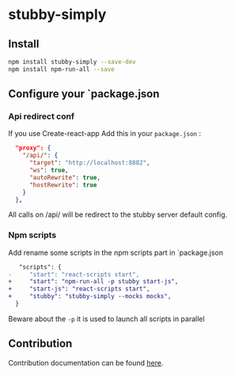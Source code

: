 # stubby-simply

## Install


```bash
npm install stubby-simply --save-dev
npm install npm-run-all --save
```

## Configure your `package.json

### Api redirect conf

If you use Create-react-app
Add this in your `package.json` :

```json
  "proxy": {
    "/api/": {
      "target": "http://localhost:8882",
      "ws": true,
      "autoRewrite": true,
      "hostRewrite": true
    }
  },
```

All calls on /api/ will be redirect to the stubby server default config.

### Npm scripts

Add rename some scripts in the npm scripts part in `package.json

```diff
   "scripts": {
-     "start": "react-scripts start",
+     "start": "npm-run-all -p stubby start-js",
+     "start-js": "react-scripts start",
+     "stubby": "stubby-simply --mocks mocks",
  }
```

Beware about the `-p` it is used to launch all scripts in parallel



## Contribution
Contribution documentation can be found [here](CONTRIBUTING.md).

